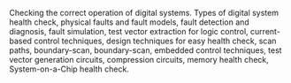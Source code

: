 Checking the correct operation of digital systems. Types of digital system health check, physical faults and fault models, fault detection and diagnosis, fault simulation, test vector extraction for logic control, current-based control techniques, design techniques for easy health check, scan paths, boundary-scan, boundary-scan, embedded control techniques, test vector generation circuits, compression circuits, memory health check, System-on-a-Chip health check.
